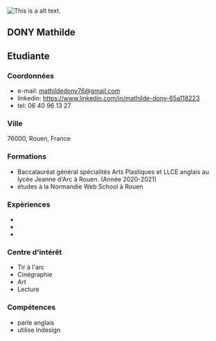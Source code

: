 ![This is a alt text.](https://www.centreupsylon.be/sites/default/files/2020-10/photo-avatar-profil.png "pdp")
## DONY Mathilde
## Etudiante
### Coordonnées
* e-mail: mathildedony76@gmail.com
* linkedin: https://www.linkedin.com/in/mathilde-dony-65a118223
* tel: 06 40 96 13 27
### Ville
76000, Rouen, France
### Formations
* Baccalauréat général spécialités Arts Plastiques et LLCE anglais au lycée Jeanne d'Arc à Rouen. (Année 2020-2021)
* études à la Normandie Web School à Rouen
### Expèriences
*
*
*

### Centre d'intérêt 
* Tir à l'arc
* Cinégraphie
* Art
* Lecture

### Compétences
* parle anglais
* utilise Indesign
